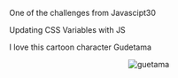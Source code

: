 One of the challenges from Javascipt30

Updating CSS Variables with JS

I love this cartoon character Gudetama
<p align="center"><img alt="guetama" src"https://2.bp.blogspot.com/--1nw531zTZg/WPVrk7X8n1I/AAAAAAAOm9M/OTq_8zFjk2g5FhOZyKigcadzi4TLFG0iQCLcB/s1600/AS002522_13.gif"></p>